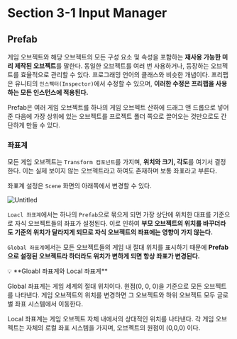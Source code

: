# Section 3-1 Input Manager
## Prefab

게임 오브젝트와 해당 오브젝트의 모든 구성 요소 및 속성을 포함하는 **재사용 가능한 미리 제작된 오브젝트**를 말한다. 동일한 오브젝트를 여러 번 사용하거나, 등장하는 오브젝트를 효율적으로 관리할 수 있다. 프로그래밍 언어의 클래스와 비슷한 개념이다. 프리팹은 유니티의 `인스펙터(Inspector)`에서 수정할 수 있으며, **이러한 수정은 프리팹을 사용하는 모든 인스턴스에 적용된다.** 

Prefab은 여러 게임 오브젝트를 하나의 게임 오브젝트 산하에 드래그 앤 드롭으로 넣어준 다음에 가장 상위에 있는 오브젝트를 프로젝트 폴더 쪽으로 끌어오는 것만으로도 간단하게 만들 수 있다.

### 좌표계

모든 게임 오브젝트는 `Transform 컴포넌트`를 가지며, **위치와 크기, 각도**를 여기서 결정한다. 이는 실제 보이지 않는 오브젝트라고 하여도 존재하며 보통 좌표라고 부른다. 

좌표계 설정은 `Scene` 화면의 아래쪽에서 변경할 수 있다.

![Untitled](https://prod-files-secure.s3.us-west-2.amazonaws.com/4fd747a4-5ada-43fc-a15a-87f37ccf2bae/1bce4edc-161c-4801-b740-93650670bd4e/Untitled.png)

`Loacl 좌표계`에서는 하나의 `Prefab`으로 묶으게 되면 가장 상단에 위치한 대표를 기준으로 자식 오브젝트들의 좌표가 설정된다. 이로 인하여 **부모 오브젝트의 위치를 바꾸더라도 기준의 위치가 달라지게 되므로 자식 오브젝트의 좌표에는 영향이 가지 않는다.** 

`Global 좌표계`에서는 모든 오브젝트들의 게임 내 절대 위치를 표시하기 때문에 **Prefab으로 설정된 오브젝트라 하더라도 위치가 변하게 되면 항상 좌표가 변경된다.**

<aside>
💡 **Gloabl 좌표계와 Local 좌표계**

Global 좌표계는 게임 세계의 절대 위치이다. 원점(0, 0, 0)을 기준으로 모든 오브젝트를 나타낸다. 게임 오브젝트의 위치를 변경하면 그 오브젝트와 하위 오브젝트 모두 글로벌 좌표 시스템에서 이동한다.

Local 좌표계는 게임 오브젝트 자체 내에서의 상대적인 위치를 나타낸다. 각 게임 오브젝트는 자체의 로컬 좌표 시스템을 가지며, 오브젝트의 원점이 (0,0,0) 이다.

</aside>